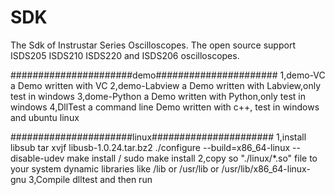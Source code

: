 # SDK
The Sdk of Instrustar Series Oscilloscopes. The open source support ISDS205 ISDS210 ISDS220 and ISDS206 oscilloscopes.

######################demo######################
1,demo-VC 
	a Demo written with VC
2,demo-Labview
	a Demo written with Labview,only test in windows
3,dome-Python
	a Demo written with Python,only test in windows
4,DllTest
	a  command line Demo written with c++, test in windows and ubuntu linux

######################linux######################
1,install libsub
	tar xvjf libusb-1.0.24.tar.bz2
	./configure --build=x86_64-linux --disable-udev
	make install / sudo make install
2,copy so "./linux/*.so" file to your system dynamic libraries
	like /lib or /usr/lib or /usr/lib/x86_64-linux-gnu
3,Compile dlltest and then run

